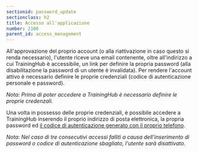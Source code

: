 ```yaml
---
sectionid: password_update
sectionclass: h2
title: Accesso all'applicazione
number: 2100
parent_id: access_management
---
```

All'approvazione del proprio account (o alla riattivazione in caso questo si renda necessario), l'utente riceve una email contenente, oltre all'indirizzo a cui TrainingHub è accessibile, un link per definire la propria password (alla disabilitazione la password di un utente è invalidata). Per rendere l'account attivo è necessario definire le proprie credenziali (codice di autenticazione personale e password).

_Nota: Prima di poter accedere a TrainingHub è necessario definire le proprie credenzali._

Una volta in possesso delle proprie credenziali, è possibile accedere a TrainingHub inserendo il proprio indirizzo di posta elettronica, la propria password ed <a href="https://acsinfo.github.io/traininghub/#otp">il codice di autenticazione generato con il proprio telefono</a>.

_Nota: Nel caso di tre consecutivi accessi falliti a causa dell'inserimento di password o codice di autenticazione sbagliato, l'utente sarà disattivato._
